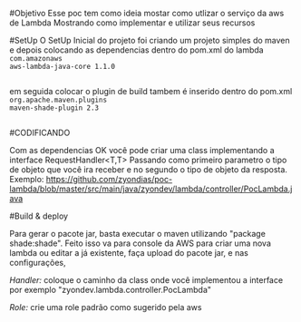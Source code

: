 #Objetivo
Esse poc tem como ideia mostar como utlizar o serviço da aws de Lambda
Mostrando como implementar e utilizar seus recursos

#SetUp
O SetUp Inicial do projeto foi criando um projeto simples do maven
e depois colocando as dependencias dentro do pom.xml do lambda 
<code>
   <dependency>
  		<groupId>com.amazonaws</groupId>
  		<artifactId>aws-lambda-java-core</artifactId>
  		<version>1.1.0</version>
  	</dependency>
</code>

em seguida colocar o plugin de build tambem é inserido dentro do pom.xml 
<code>
  <build>
  	<plugins>
  		<plugin>
  			<groupId>org.apache.maven.plugins</groupId>
  			<artifactId>maven-shade-plugin</artifactId>
  			<version>2.3</version>
  		</plugin>
  	</plugins>
  </build>
</code>

#CODIFICANDO

Com as dependencias OK você pode criar uma class implementando a interface RequestHandler<T,T>
Passando como primeiro parametro o tipo de objeto que você ira receber e no segundo o tipo de objeto da resposta.
Exemplo: https://github.com/zyondias/poc-lambda/blob/master/src/main/java/zyondev/lambda/controller/PocLambda.java


#Build & deploy

Para gerar o pacote jar, basta executar o maven utilizando "package shade:shade".
Feito isso va para console da AWS para criar uma nova lambda ou editar a já existente, faça upload do pacote jar, e nas configurações,

*Handler:* coloque o caminho da class onde você implementou a interface por exemplo "zyondev.lambda.controller.PocLambda"

*Role:* crie uma role padrão como sugerido pela aws


